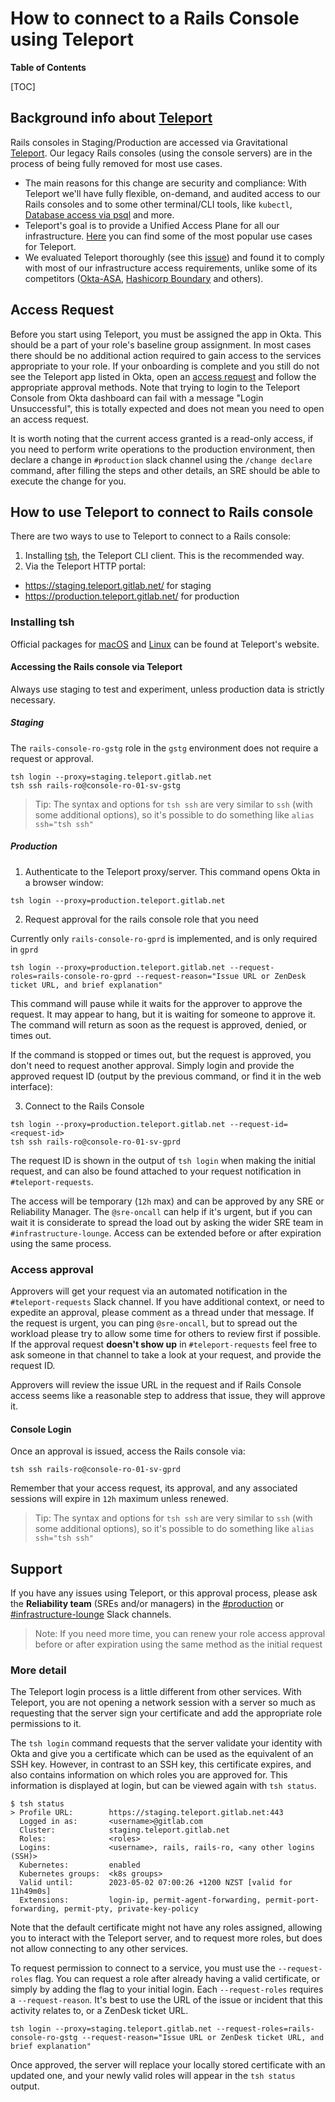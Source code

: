 # How to connect to a Rails Console using Teleport

**Table of Contents**

[TOC]

## Background info about [Teleport](https://goteleport.com/teleport/docs/)

Rails consoles in Staging/Production are accessed via Gravitational [Teleport](https://goteleport.com/teleport/docs/). Our legacy Rails consoles (using the console servers) are in the process of being fully removed for most use cases.

- The main reasons for this change are security and compliance: With Teleport we'll have fully flexible, on-demand, and audited access to our Rails consoles and to some other terminal/CLI tools, like `kubectl`, [Database access via psql](Connect_to_Database_Console_via_Teleport.md) and more.
- Teleport's goal is to provide a Unified Access Plane for all our infrastructure. [Here](https://goteleport.com/teleport/docs/#why-use-teleport) you can find some of the most popular use cases for Teleport.
- We evaluated Teleport thoroughly (see this [issue](https://gitlab.com/gitlab-com/gl-infra/reliability/-/issues/11568)) and found it to comply with most of our infrastructure access requirements, unlike some of its competitors ([Okta-ASA](https://gitlab.com/gitlab-com/gl-infra/reliability/-/issues/12042), [Hashicorp Boundary](https://gitlab.com/gitlab-com/gl-infra/reliability/-/issues/11666) and others).

## Access Request

Before you start using Teleport, you must be assigned the app in Okta.  This should be a part of your role's baseline group assignment. In most cases there should be no additional action required to gain access to the services appropriate to your role. If your onboarding is complete and you still do not see the Teleport app listed in Okta, open an [access request](https://about.gitlab.com/handbook/business-technology/team-member-enablement/onboarding-access-requests/access-requests/) and follow the appropriate approval methods. Note that trying to login to the Teleport Console from Okta dashboard can fail with a message "Login Unsuccessful", this is totally expected and does not mean you need to open an access request.

It is worth noting that the current access granted is a read-only access, if you need to perform write operations to the production environment, then declare a change in `#production` slack channel using the `/change declare` command, after filling the steps and other details, an SRE should be able to execute the change for you.

## How to use Teleport to connect to Rails console

There are two ways to use to Teleport to connect to a Rails console:

1. Installing [tsh](https://goteleport.com/docs/reference/cli/tsh/), the Teleport CLI client. This is the recommended way.
1. Via the Teleport HTTP portal:

- <https://staging.teleport.gitlab.net/> for staging
- <https://production.teleport.gitlab.net/> for production

### Installing tsh

Official packages for [macOS](https://goteleport.com/docs/installation/#macos) and [Linux](https://goteleport.com/docs/installation/#linux)
can be found at Teleport's website.

#### Accessing the Rails console via Teleport

Always use staging to test and experiment, unless production data is strictly necessary.

##### Staging

The `rails-console-ro-gstg` role in the `gstg` environment does not require a request or approval.

```shell
tsh login --proxy=staging.teleport.gitlab.net
tsh ssh rails-ro@console-ro-01-sv-gstg
```

> Tip: The syntax and options for `tsh ssh` are very similar to `ssh` (with some additional options), so it's possible to do something like `alias ssh="tsh ssh"`

##### Production

1. Authenticate to the Teleport proxy/server. This command opens Okta in a browser window:

```shell
tsh login --proxy=production.teleport.gitlab.net
```

2. Request approval for the rails console role that you need

Currently only `rails-console-ro-gprd` is implemented, and is only required in `gprd`

```shell
tsh login --proxy=production.teleport.gitlab.net --request-roles=rails-console-ro-gprd --request-reason="Issue URL or ZenDesk ticket URL, and brief explanation"
```

This command will pause while it waits for the approver to approve the request.  It may appear to hang, but it is waiting for someone to approve it.  The command will return as soon as the request is approved, denied, or times out.

If the command is stopped or times out, but the request is approved, you don't need to request another approval.  Simply login and provide the approved request ID (output by the previous command, or find it in the web interface):

3. Connect to the Rails Console

```shell
tsh login --proxy=production.teleport.gitlab.net --request-id=<request-id>
tsh ssh rails-ro@console-ro-01-sv-gprd
```

The request ID is shown in the output of `tsh login` when making the initial request, and can also be found attached to your request notification in `#teleport-requests`.

The access will be temporary (`12h` max) and can be approved by any SRE or Reliability Manager.  The `@sre-oncall` can help if it's urgent, but if you can wait it is considerate to spread the load out by asking the wider SRE team in `#infrastructure-lounge`. Access can be extended before or after expiration using the same process.

### Access approval

Approvers will get your request via an automated notification in the `#teleport-requests` Slack channel.  If you have additional context,
or need to expedite an approval, please comment as a thread under that message.  If the request is urgent, you can ping `@sre-oncall`, but
to spread out the workload please try to allow some time for others to review first if possible. If the approval request **doesn't show up** in
`#teleport-requests` feel free to ask someone in that channel to take a look at your request, and provide the request ID.

Approvers will review the issue URL in the request and if Rails Console access seems like a reasonable step to address that issue, they will approve it.

#### Console Login

Once an approval is issued, access the Rails console via:

```shell
tsh ssh rails-ro@console-ro-01-sv-gprd
```

Remember that your access request, its approval, and any associated sessions will expire in `12h` maximum unless renewed.

> Tip: The syntax and options for `tsh ssh` are very similar to `ssh` (with some additional options), so it's possible to do something like `alias ssh="tsh ssh"`

## Support

If you have any issues using Teleport, or this approval process, please ask the **Reliability team** (SREs and/or managers) in the [#production](https://gitlab.slack.com/archives/C101F3796) or [#infrastructure-lounge](https://gitlab.slack.com/archives/CB3LSMEJV) Slack channels.

> Note: If you need more time, you can renew your role access approval before or after expiration using the same method as the initial request

### More detail

The Teleport login process is a little different from other services.  With Teleport, you are not opening a network session with a server so much as requesting that the server sign your certificate and add the appropriate role permissions to it.

The `tsh login` command requests that the server validate your identity with Okta and give you a certificate which can be used as the equivalent of an SSH key.  However, in contrast to an SSH key, this certificate expires, and also contains information on which roles you are approved for. This information is displayed at login, but can be viewed again with `tsh status`.

```shell
$ tsh status
> Profile URL:        https://staging.teleport.gitlab.net:443
  Logged in as:       <username>@gitlab.com
  Cluster:            staging.teleport.gitlab.net
  Roles:              <roles>
  Logins:             <username>, rails, rails-ro, <any other logins (SSH)>
  Kubernetes:         enabled
  Kubernetes groups:  <k8s groups>
  Valid until:        2023-05-02 07:00:26 +1200 NZST [valid for 11h49m0s]
  Extensions:         login-ip, permit-agent-forwarding, permit-port-forwarding, permit-pty, private-key-policy
```

Note that the default certificate might not have any roles assigned, allowing you to interact with the Teleport server, and to request more roles, but does not allow connecting to any other services.

To request permission to connect to a service, you must use the `--request-roles` flag.  You can request a role after already having a valid certificate, or simply by adding the flag to your initial login. Each `--request-roles` requires a `--request-reason`. It's best to use the URL of the issue or incident that this activity relates to, or a ZenDesk ticket URL.

```shell
tsh login --proxy=staging.teleport.gitlab.net --request-roles=rails-console-ro-gstg --request-reason="Issue URL or ZenDesk ticket URL, and brief explanation"
```

Once approved, the server will replace your locally stored certificate with an updated one, and your newly valid roles will appear in the `tsh status` output.
